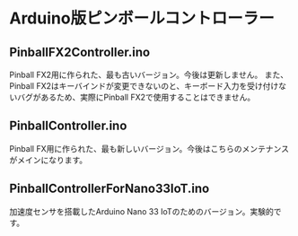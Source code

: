 # Arduino版ピンボールコントローラー

## PinballFX2Controller.ino
Pinball FX2用に作られた、最も古いバージョン。今後は更新しません。
また、Pinball FX2はキーバインドが変更できないのと、キーボード入力を受け付けないバグがあるため、実際にPinball FX2で使用することはできません。

## PinballController.ino
Pinball FX用に作られた、最も新しいバージョン。今後はこちらのメンテナンスがメインになります。

## PinballControllerForNano33IoT.ino
加速度センサを搭載したArduino Nano 33 IoTのためのバージョン。実験的です。
